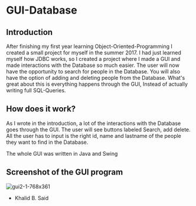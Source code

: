 # GUI-Database

## Introduction
After finishing my first year learning Object-Oriented-Programming I created a small project for myself in the
summer 2017. I had just learned myself how JDBC works, 
so I created a project where I made a GUI and made interactions with the Database so much easier. 
The user will now have the opportunity to search for people in the Database. You will also have the option of 
adding and deleting people from the Database. What's great about this is everything happens through 
the GUI, Instead of actually writing full SQL-Queries. 

## How does it work? 
As I wrote in the introduction, a lot of the interactions with the Database goes
through the GUI. The user will see buttons labeled Search, add delete. All the user
has to input is the right id, name and lastname of the people they want to find in
the Database. 

The whole GUI was written in Java and Swing

## Screenshot of the GUI program

![gui2-1-768x361](https://user-images.githubusercontent.com/11196323/35176739-31ed9822-fd7b-11e7-815e-a13793214968.png)





- Khalid B. Said
